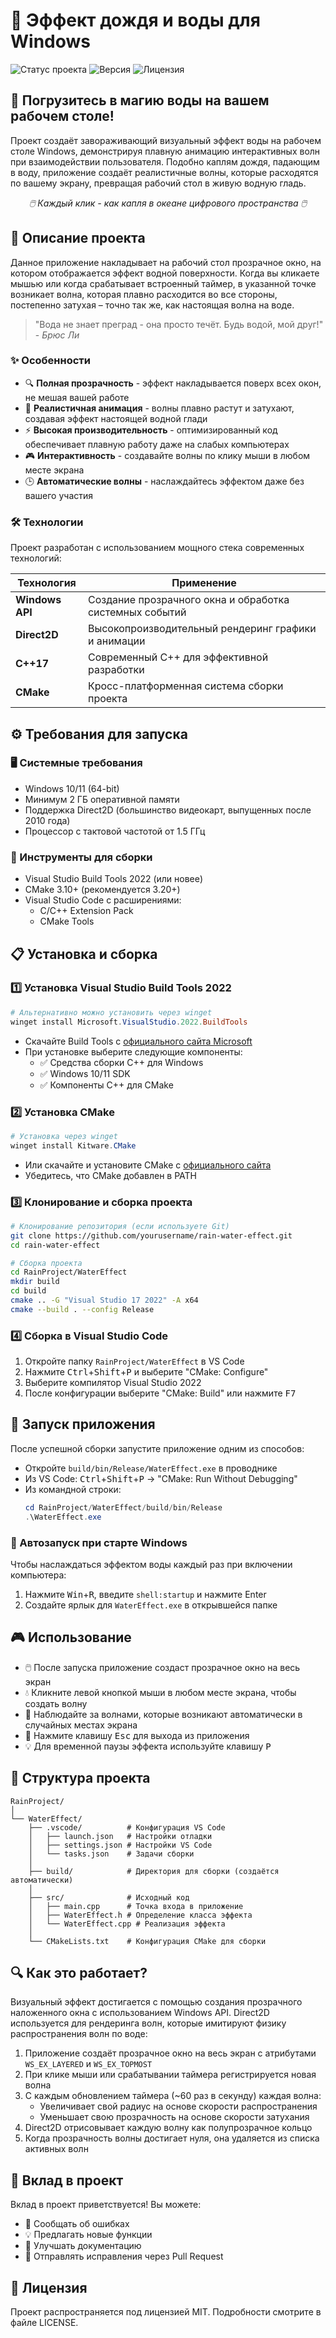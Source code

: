 # 🌊 Эффект дождя и воды для Windows

![Статус проекта](https://img.shields.io/badge/Статус-Активный-brightgreen)
![Версия](https://img.shields.io/badge/Версия-1.0.1-blue)
![Лицензия](https://img.shields.io/badge/Лицензия-MIT-yellow)

## 🚀 Погрузитесь в магию воды на вашем рабочем столе!

Проект создаёт завораживающий визуальный эффект воды на рабочем столе Windows, демонстрируя плавную анимацию интерактивных волн при взаимодействии пользователя. Подобно каплям дождя, падающим в воду, приложение создаёт реалистичные волны, которые расходятся по вашему экрану, превращая рабочий стол в живую водную гладь.

<p align="center">
  <i>🖱️ Каждый клик - как капля в океане цифрового пространства 🖱️</i>
</p>

## 📝 Описание проекта

Данное приложение накладывает на рабочий стол прозрачное окно, на котором отображается эффект водной поверхности. Когда вы кликаете мышью или когда срабатывает встроенный таймер, в указанной точке возникает волна, которая плавно расходится во все стороны, постепенно затухая – точно так же, как настоящая волна на воде.

> "Вода не знает преград - она просто течёт. Будь водой, мой друг!" - *Брюс Ли*

### ✨ Особенности

- 🔍 **Полная прозрачность** - эффект накладывается поверх всех окон, не мешая вашей работе
- 🌟 **Реалистичная анимация** - волны плавно растут и затухают, создавая эффект настоящей водной глади
- ⚡ **Высокая производительность** - оптимизированный код обеспечивает плавную работу даже на слабых компьютерах
- 🎮 **Интерактивность** - создавайте волны по клику мыши в любом месте экрана
- 🕒 **Автоматические волны** - наслаждайтесь эффектом даже без вашего участия

### 🛠️ Технологии

Проект разработан с использованием мощного стека современных технологий:

| Технология | Применение |
|------------|------------|
| **Windows API** | Создание прозрачного окна и обработка системных событий |
| **Direct2D** | Высокопроизводительный рендеринг графики и анимации |
| **C++17** | Современный C++ для эффективной разработки |
| **CMake** | Кросс-платформенная система сборки проекта |

## ⚙️ Требования для запуска

### 🖥️ Системные требования
- Windows 10/11 (64-bit)
- Минимум 2 ГБ оперативной памяти
- Поддержка Direct2D (большинство видеокарт, выпущенных после 2010 года)
- Процессор с тактовой частотой от 1.5 ГГц

### 🔧 Инструменты для сборки
- Visual Studio Build Tools 2022 (или новее)
- CMake 3.10+ (рекомендуется 3.20+)
- Visual Studio Code с расширениями:
  - C/C++ Extension Pack
  - CMake Tools

## 📋 Установка и сборка

### 1️⃣ Установка Visual Studio Build Tools 2022
```powershell
# Альтернативно можно установить через winget
winget install Microsoft.VisualStudio.2022.BuildTools
```
- Скачайте Build Tools с [официального сайта Microsoft](https://visualstudio.microsoft.com/visual-cpp-build-tools/)
- При установке выберите следующие компоненты:
  - ✅ Средства сборки C++ для Windows
  - ✅ Windows 10/11 SDK
  - ✅ Компоненты C++ для CMake

### 2️⃣ Установка CMake
```powershell
# Установка через winget
winget install Kitware.CMake
```
- Или скачайте и установите CMake с [официального сайта](https://cmake.org/download/)
- Убедитесь, что CMake добавлен в PATH

### 3️⃣ Клонирование и сборка проекта
```bash
# Клонирование репозитория (если используете Git)
git clone https://github.com/yourusername/rain-water-effect.git
cd rain-water-effect

# Сборка проекта
cd RainProject/WaterEffect
mkdir build
cd build
cmake .. -G "Visual Studio 17 2022" -A x64
cmake --build . --config Release
```

### 4️⃣ Сборка в Visual Studio Code
1. Откройте папку `RainProject/WaterEffect` в VS Code
2. Нажмите <kbd>Ctrl</kbd>+<kbd>Shift</kbd>+<kbd>P</kbd> и выберите "CMake: Configure"
3. Выберите компилятор Visual Studio 2022
4. После конфигурации выберите "CMake: Build" или нажмите <kbd>F7</kbd>

## 🚀 Запуск приложения

После успешной сборки запустите приложение одним из способов:
- Откройте `build/bin/Release/WaterEffect.exe` в проводнике
- Из VS Code: <kbd>Ctrl</kbd>+<kbd>Shift</kbd>+<kbd>P</kbd> → "CMake: Run Without Debugging"
- Из командной строки:
  ```powershell
  cd RainProject/WaterEffect/build/bin/Release
  .\WaterEffect.exe
  ```

### 🔄 Автозапуск при старте Windows

Чтобы наслаждаться эффектом воды каждый раз при включении компьютера:
1. Нажмите <kbd>Win</kbd>+<kbd>R</kbd>, введите `shell:startup` и нажмите Enter
2. Создайте ярлык для `WaterEffect.exe` в открывшейся папке

## 🎮 Использование

- 🖱️ После запуска приложение создаст прозрачное окно на весь экран
- 💧 Кликните левой кнопкой мыши в любом месте экрана, чтобы создать волну
- 🌊 Наблюдайте за волнами, которые возникают автоматически в случайных местах экрана
- 🚪 Нажмите клавишу <kbd>Esc</kbd> для выхода из приложения
- 💡 Для временной паузы эффекта используйте клавишу <kbd>P</kbd>

## 📁 Структура проекта

```
RainProject/
│
└── WaterEffect/
    ├── .vscode/          # Конфигурация VS Code
    │   ├── launch.json   # Настройки отладки
    │   ├── settings.json # Настройки VS Code
    │   └── tasks.json    # Задачи сборки
    │
    ├── build/            # Директория для сборки (создаётся автоматически)
    │
    ├── src/              # Исходный код
    │   ├── main.cpp      # Точка входа в приложение
    │   ├── WaterEffect.h # Определение класса эффекта
    │   └── WaterEffect.cpp # Реализация эффекта
    │
    └── CMakeLists.txt    # Конфигурация CMake для сборки
```

## 🔍 Как это работает?

Визуальный эффект достигается с помощью создания прозрачного наложенного окна с использованием Windows API. Direct2D используется для рендеринга волн, которые имитируют физику распространения волн по воде:

1. Приложение создаёт прозрачное окно на весь экран с атрибутами `WS_EX_LAYERED` и `WS_EX_TOPMOST`
2. При клике мыши или срабатывании таймера регистрируется новая волна
3. С каждым обновлением таймера (~60 раз в секунду) каждая волна:
   - Увеличивает свой радиус на основе скорости распространения
   - Уменьшает свою прозрачность на основе скорости затухания
4. Direct2D отрисовывает каждую волну как полупрозрачное кольцо
5. Когда прозрачность волны достигает нуля, она удаляется из списка активных волн

## 🤝 Вклад в проект

Вклад в проект приветствуется! Вы можете:
- 🐛 Сообщать об ошибках
- 💡 Предлагать новые функции
- 📝 Улучшать документацию
- 🔧 Отправлять исправления через Pull Request

## 📜 Лицензия

Проект распространяется под лицензией MIT. Подробности смотрите в файле LICENSE.


